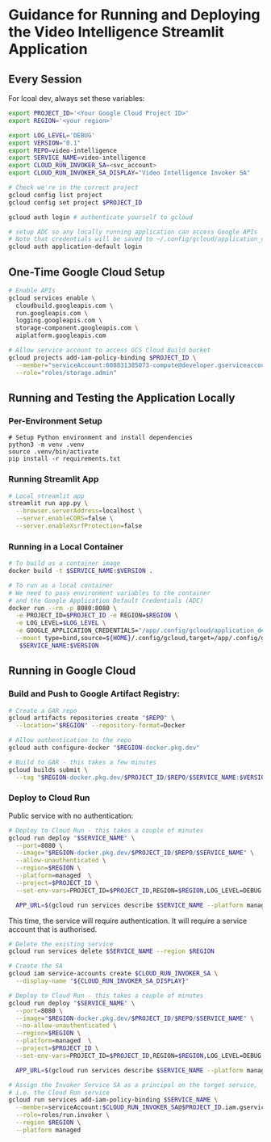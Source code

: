 # Guidance for Running and Deploying the Video Intelligence Streamlit Application

## Every Session

For lcoal dev, always set these variables:

```bash
export PROJECT_ID='<Your Google Cloud Project ID>'
export REGION='<your region>'

export LOG_LEVEL='DEBUG'
export VERSION="0.1"
export REPO=video-intelligence
export SERVICE_NAME=video-intelligence
export CLOUD_RUN_INVOKER_SA=<svc_account>
export CLOUD_RUN_INVOKER_SA_DISPLAY="Video Intelligence Invoker SA"

# Check we're in the correct project
gcloud config list project
gcloud config set project $PROJECT_ID

gcloud auth login # authenticate yourself to gcloud

# setup ADC so any locally running application can access Google APIs
# Note that credentials will be saved to ~/.config/gcloud/application_default_credentials.json
gcloud auth application-default login
```

## One-Time Google Cloud Setup

```bash
# Enable APIs
gcloud services enable \
  cloudbuild.googleapis.com \
  run.googleapis.com \
  logging.googleapis.com \
  storage-component.googleapis.com \
  aiplatform.googleapis.com

# Allow service account to access GCS Cloud Build bucket
gcloud projects add-iam-policy-binding $PROJECT_ID \
  --member="serviceAccount:608831385073-compute@developer.gserviceaccount.com" \
  --role="roles/storage.admin"
```

## Running and Testing the Application Locally

### Per-Environment Setup

```
# Setup Python environment and install dependencies
python3 -m venv .venv
source .venv/bin/activate
pip install -r requirements.txt
```

### Running Streamlit App

```bash
# Local streamlit app
streamlit run app.py \
  --browser.serverAddress=localhost \
  --server.enableCORS=false \
  --server.enableXsrfProtection=false
```

### Running in a Local Container

```bash
# To build as a container image
docker build -t $SERVICE_NAME:$VERSION .

# To run as a local container
# We need to pass environment variables to the container
# and the Google Application Default Credentials (ADC)
docker run --rm -p 8080:8080 \
  -e PROJECT_ID=$PROJECT_ID -e REGION=$REGION \
  -e LOG_LEVEL=$LOG_LEVEL \
  -e GOOGLE_APPLICATION_CREDENTIALS="/app/.config/gcloud/application_default_credentials.json" \
  --mount type=bind,source=${HOME}/.config/gcloud,target=/app/.config/gcloud \
   $SERVICE_NAME:$VERSION
```

## Running in Google Cloud

### Build and Push to Google Artifact Registry:

```bash
# Create a GAR repo
gcloud artifacts repositories create "$REPO" \
  --location="$REGION" --repository-format=Docker

# Allow authentication to the repo
gcloud auth configure-docker "$REGION-docker.pkg.dev"

# Build to GAR - this takes a few minutes
gcloud builds submit \
  --tag "$REGION-docker.pkg.dev/$PROJECT_ID/$REPO/$SERVICE_NAME:$VERSION"
```

### Deploy to Cloud Run

Public service with no authentication:

```bash
# Deploy to Cloud Run - this takes a couple of minutes
gcloud run deploy "$SERVICE_NAME" \
  --port=8080 \
  --image="$REGION-docker.pkg.dev/$PROJECT_ID/$REPO/$SERVICE_NAME" \
  --allow-unauthenticated \
  --region=$REGION \
  --platform=managed  \
  --project=$PROJECT_ID \
  --set-env-vars=PROJECT_ID=$PROJECT_ID,REGION=$REGION,LOG_LEVEL=DEBUG

  APP_URL=$(gcloud run services describe $SERVICE_NAME --platform managed --region $REGION --format="value(status.address.url)")
  ```

This time, the service will require authentication. It will require a service account that is authorised.

```bash
# Delete the existing service
gcloud run services delete $SERVICE_NAME --region $REGION

# Create the SA
gcloud iam service-accounts create $CLOUD_RUN_INVOKER_SA \
  --display-name "${CLOUD_RUN_INVOKER_SA_DISPLAY}"

# Deploy to Cloud Run - this takes a couple of minutes
gcloud run deploy "$SERVICE_NAME" \
  --port=8080 \
  --image="$REGION-docker.pkg.dev/$PROJECT_ID/$REPO/$SERVICE_NAME" \
  --no-allow-unauthenticated \
  --region=$REGION \
  --platform=managed  \
  --project=$PROJECT_ID \
  --set-env-vars=PROJECT_ID=$PROJECT_ID,REGION=$REGION,LOG_LEVEL=DEBUG

  APP_URL=$(gcloud run services describe $SERVICE_NAME --platform managed --region $REGION --format="value(status.address.url)")

# Assign the Invoker Service SA as a principal on the target service,
# i.e. the Cloud Run service
gcloud run services add-iam-policy-binding $SERVICE_NAME \
  --member=serviceAccount:$CLOUD_RUN_INVOKER_SA@$PROJECT_ID.iam.gserviceaccount.com \
  --role=roles/run.invoker \
  --region $REGION \
  --platform managed
  ```